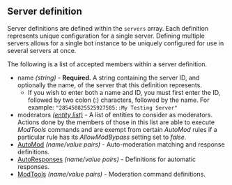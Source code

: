 ## Server definition

Server definitions are defined within the `servers` array. Each definition represents unique configuration for a single server. Defining multiple servers allows for a single bot instance to be uniquely configured for use in several servers at once.

The following is a list of accepted members within a server definition.
* name *(string)* - **Required.** A string containing the server ID, and optionally the name, of the server that this definition represents.
  * If you wish to enter both a name and ID, you must first enter the ID, followed by two colon (:) characters, followed by the name. For example: `"285450825525927585::My Testing Server"`
* moderators *[(entity list)](entitylist.html)* - A list of entities to consider as moderators. Actions done by the members of those in this list are able to execute *ModTools* commands and are exempt from certain *AutoMod* rules if a particular rule has its *AllowModBypass* setting set to *false*.
* [AutoMod](automod.html) *(name/value pairs)* - Auto-moderation matching and response definitions.
* [AutoResponses](autorespond.html) *(name/value pairs)* - Definitions for automatic responses.
* [ModTools](modtools.html) *(name/value pairs)* - Moderation command definitions.